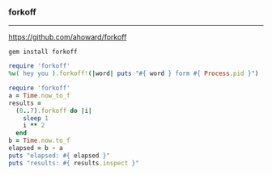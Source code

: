 ### forkoff 
---
https://github.com/ahoward/forkoff

```
gem install forkoff

```


```ruby
require 'forkoff'
%w( hey you ).forkoff!(|word| puts "#{ word } form #{ Process.pid }")

require 'forkoff'
a = Time.now_to_f
results =
  (0..7).forkoff do |i|
    sleep 1
    i ** 2
  end
b = Time.now.to_f
elapsed = b - a
puts "elapsed: #{ elapsed }"
puts "results: #{ results.inspect }"

```

```
```
